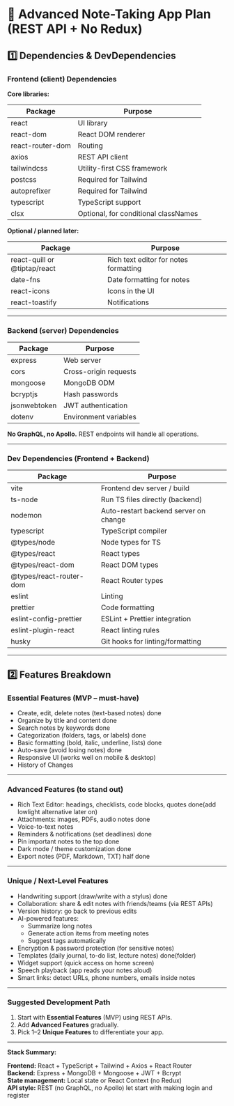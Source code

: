 # 📝 Advanced Note-Taking App Plan (REST API + No Redux)

## 1️⃣ Dependencies & DevDependencies

### **Frontend (client) Dependencies**

**Core libraries:**

| Package               | Purpose                             |
|-----------------------|-------------------------------------|
| react                 | UI library                          |
| react-dom             | React DOM renderer                  |
| react-router-dom      | Routing                             |
| axios                 | REST API client                     |
| tailwindcss           | Utility-first CSS framework         |
| postcss               | Required for Tailwind               |
| autoprefixer          | Required for Tailwind               |
| typescript            | TypeScript support                  |
| clsx                  | Optional, for conditional classNames |

**Optional / planned later:**

| Package                   | Purpose                                |
|----------------------------|----------------------------------------|
| react-quill or @tiptap/react | Rich text editor for notes formatting |
| date-fns                   | Date formatting for notes             |
| react-icons                | Icons in the UI                        |
| react-toastify             | Notifications                          |

---

### **Backend (server) Dependencies**

| Package                | Purpose                     |
|------------------------|-----------------------------|
| express                | Web server                  |
| cors                   | Cross-origin requests       |
| mongoose               | MongoDB ODM                 |
| bcryptjs               | Hash passwords              |
| jsonwebtoken           | JWT authentication          |
| dotenv                 | Environment variables       |

**No GraphQL, no Apollo.** REST endpoints will handle all operations.

---

### **Dev Dependencies (Frontend + Backend)**

| Package                     | Purpose                                    |
|------------------------------|--------------------------------------------|
| vite                         | Frontend dev server / build                |
| ts-node                      | Run TS files directly (backend)            |
| nodemon                      | Auto-restart backend server on change     |
| typescript                   | TypeScript compiler                        |
| @types/node                  | Node types for TS                           |
| @types/react                 | React types                                 |
| @types/react-dom             | React DOM types                             |
| @types/react-router-dom      | React Router types                           |
| eslint                        | Linting                                   |
| prettier                      | Code formatting                             |
| eslint-config-prettier        | ESLint + Prettier integration              |
| eslint-plugin-react           | React linting rules                         |
| husky                         | Git hooks for linting/formatting           |

---

## 2️⃣ Features Breakdown

### **Essential Features (MVP – must-have)**

* Create, edit, delete notes (text-based notes) done
* Organize by title and content  done
* Search notes by keywords  done
* Categorization (folders, tags, or labels)  done
* Basic formatting (bold, italic, underline, lists)  done
* Auto-save (avoid losing notes)  done
* Responsive UI (works well on mobile & desktop) 
* History of Changes 

---

### **Advanced Features (to stand out)**

* Rich Text Editor: headings, checklists, code blocks, quotes  done(add lowlight alternative later on)
* Attachments: images, PDFs, audio notes  done
* Voice-to-text notes  
* Reminders & notifications (set deadlines)  done
* Pin important notes to the top done   
* Dark mode / theme customization  done 
* Export notes (PDF, Markdown, TXT)  half done 

---

### **Unique / Next-Level Features**

* Handwriting support (draw/write with a stylus)  done
* Collaboration: share & edit notes with friends/teams (via REST APIs)  
* Version history: go back to previous edits  
* AI-powered features:
  * Summarize long notes  
  * Generate action items from meeting notes  
  * Suggest tags automatically 
* Encryption & password protection (for sensitive notes)  
* Templates (daily journal, to-do list, lecture notes)   done(folder) 
* Widget support (quick access on home screen)  
* Speech playback (app reads your notes aloud)  
* Smart links: detect URLs, phone numbers, emails inside notes  

---

### **Suggested Development Path**

1. Start with **Essential Features** (MVP) using REST APIs.  
2. Add **Advanced Features** gradually.  
3. Pick 1–2 **Unique Features** to differentiate your app.  

---

**Stack Summary:**  

**Frontend:** React + TypeScript + Tailwind + Axios + React Router  
**Backend:** Express + MongoDB + Mongoose + JWT + Bcrypt  
**State management:** Local state or React Context (no Redux)  
**API style:** REST (no GraphQL, no Apollo)  let start with making login and register 